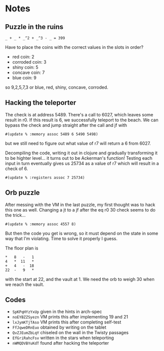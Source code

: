 # Notes

## Puzzle in the ruins

    _ + _ * _^2 + _^3 - _ = 399

Have to place the coins with the correct values in the slots in order?

- red coin: 2
- corroded coin: 3
- shiny coin: 5
- concave coin: 7
- blue coin: 9

so 9,2,5,7,3 or blue, red, shiny, concave, corroded.

## Hacking the teleporter

The check is at address 5489. There's a call to 6027, which leaves some result
in r0. If this result is 6, we successfully teleport to the beach. We can
bypass the check and jump straight after the call and jf with

    #(update % :memory assoc 5489 6 5490 5498)

but we still need to figure out what value of r7 will return a 6 from 6027.

Decompiling the code, writing it out in clojure and gradually transforming it
to be highter level... it turns out to be Ackerman's function! Testing each
input in turn eventually gives us 25734 as a value of r7 which will result in
a check of 6.

    #(update % :registers assoc 7 25734)

## Orb puzzle

After messing with the VM in the last puzzle, my first thought was to hack this
one as well. Changing a jt to a jf after the eq r0 30 check seems to do the
trick...

    #(update % :memory assoc 4557 8)

But then the code you get is wrong, so it must depend on the state in some way
that I'm violating. Time to solve it properly I guess.

The floor plan is

    *   8   -   1
    4   *  11   *
    +   4   -  18
    22  -   9   *

with the start at 22, and the vault at 1. We need the orb to weigh 30 when we
reach the vault.

## Codes

- `SpKPqHYzYxUp` given in the hints in arch-spec
- `noEYBZZSyezn` VM prints this after implementing 19 and 21
- `lxJymKTjTAso` VM prints this after completing self-test
- `FfJqweDRnEuo` obtained by writing on the tablet
- `QvZJEumZbLqY` chiseled on the wall in the Twisty passages
- `EfGriRahcFsv` written in the stars when teleporting
- `nWMQDVBYuKdT` found after hacking the teleporter
